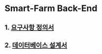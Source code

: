 # Smart-Farm Back-End
 ## 1. [요구사항 정의서](src%2Fmain%2Fdocs%2Frequirements_spectication.md)
 ## 2. [데이터베이스 설계서](src%2Fmain%2Fdocs%2Fdatabase_design.md)
